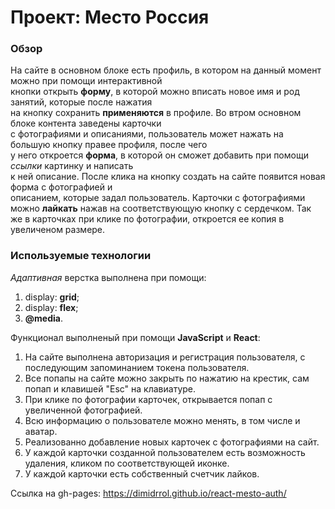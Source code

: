 # Проект: Место Россия

### Обзор  
На сайте в основном блоке есть профиль, в котором на данный момент можно при помощи интерактивной  
кнопки открыть **форму**, в которой можно вписать новое имя и род занятий, которые после нажатия  
на кнопку сохранить **применяются** в профиле. Во втром основном блоке контента заведены карточки  
с фотографиями и описаниями, пользователь может нажать на большую кнопку правее профиля, после чего  
у него откроется **форма**, в которой он сможет добавить при помощи *ссылки* картинку и написать  
к ней описание. После клика на кнопку создать на сайте появится новая форма с фотографией и  
описанием, которые задал пользователь. Карточки с фотографиями можно **лайкать** нажав на соответствующую кнопку с сердечком. Так же в карточках при клике по фотографии, откроется ее копия в увеличеном размере.  

### Используемые технологии  
*Адаптивная* верстка выполнена при помощи:  
1. display: **grid**;  
2. display: **flex**;  
3. **@media**.  

Функционал выполненый при помощи **JavaScript** и **React**:  
1. На сайте выполнена авторизация и регистрация пользователя, с последующим запоминанием токена пользователя.
2. Все попапы на сайте можно закрыть по нажатию на крестик, сам попап и клавишей "Esc" на клавиатуре.
3. При клике по фотографии карточек, открывается попап с увеличенной фотографией.
4. Всю информацию о пользователе можно менять, в том числе и аватар.
5. Реализованно добавление новых карточек с фотографиями на сайт.
6. У каждой карточки созданной пользователем есть возможность удаления, кликом по соответствующей иконке.
7. У каждой карточки есть собственный счетчик лайков.

Ссылка на gh-pages: https://dimidrrol.github.io/react-mesto-auth/
